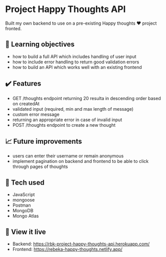 # Project Happy Thoughts API 

Built my own backend to use on a pre-existing Happy thoughts :heart: project fronted. 

## :brain: Learning objectives
- how to build a full API which includes handling of user input
- how to include error handling to return good validation errors
- how to build an API which works well with an existing frontend

## :heavy_check_mark: Features
- GET /thoughts endpoint returning 20 resulta in descending order based on createdAt
- validated input (required, min and max length of message)
- custom error message
- returning an appropriate error in case of invalid input
- POST /thoughts endpoint to create a new thought

## :chart_with_upwards_trend: Future improvements
- users can enter their username or remain anonymous
- implement pagination on backend and frontend to be able to click through pages of thoughts

## :robot: Tech used 
- JavaScript
- mongoose
- Postman
- MongoDB
- Mongo Atlas

## :eyes: View it live
- Backend: https://rbk-project-happy-thoughts-api.herokuapp.com/ 
- Frontend: https://rebeka-happy-thoughts.netlify.app/ 
